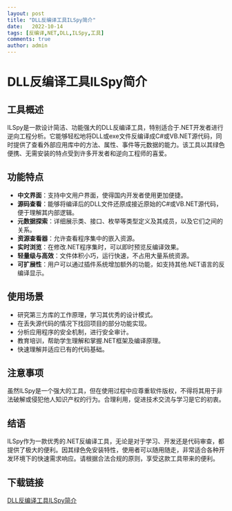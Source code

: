 ```yaml
---
layout: post
title: "DLL反编译工具ILSpy简介"
date:   2022-10-14
tags: [反编译,NET,DLL,ILSpy,工具]
comments: true
author: admin
---
```

# DLL反编译工具ILSpy简介

## 工具概述

ILSpy是一款设计简洁、功能强大的DLL反编译工具，特别适合于.NET开发者进行逆向工程分析。它能够轻松地将DLL或exe文件反编译成C#或VB.NET源代码，同时提供了查看外部应用库中的方法、属性、事件等元数据的能力。该工具以其绿色便携、无需安装的特点受到许多开发者和逆向工程师的喜爱。

## 功能特点

- **中文界面**：支持中文用户界面，使得国内开发者使用更加便捷。
- **源码查看**：能够将编译后的DLL文件还原成接近原始的C#或VB.NET源代码，便于理解其内部逻辑。
- **元数据探索**：详细展示类、接口、枚举等类型定义及其成员，以及它们之间的关系。
- **资源查看器**：允许查看程序集中的嵌入资源。
- **实时浏览**：在修改.NET程序集时，可以即时预览反编译效果。
- **轻量级与高效**：文件体积小巧，运行快速，不占用大量系统资源。
- **可扩展性**：用户可以通过插件系统增加额外的功能，如支持其他.NET语言的反编译显示。

## 使用场景

- 研究第三方库的工作原理，学习其优秀的设计模式。
- 在丢失源代码的情况下找回项目的部分功能实现。
- 分析应用程序的安全机制，进行安全审计。
- 教育培训，帮助学生理解和掌握.NET框架及编译原理。
- 快速理解并适应已有的代码基础。

## 注意事项

虽然ILSpy是一个强大的工具，但在使用过程中应尊重软件版权，不得将其用于非法破解或侵犯他人知识产权的行为。合理利用，促进技术交流与学习是它的初衷。

## 结语

ILSpy作为一款优秀的.NET反编译工具，无论是对于学习、开发还是代码审查，都提供了极大的便利。因其绿色免安装特性，使用者可以随用随走，非常适合各种开发环境下的快速需求响应。请根据合法合规的原则，享受这款工具带来的便利。

## 下载链接

[DLL反编译工具ILSpy简介](https://pan.quark.cn/s/a8a8ae506a08)